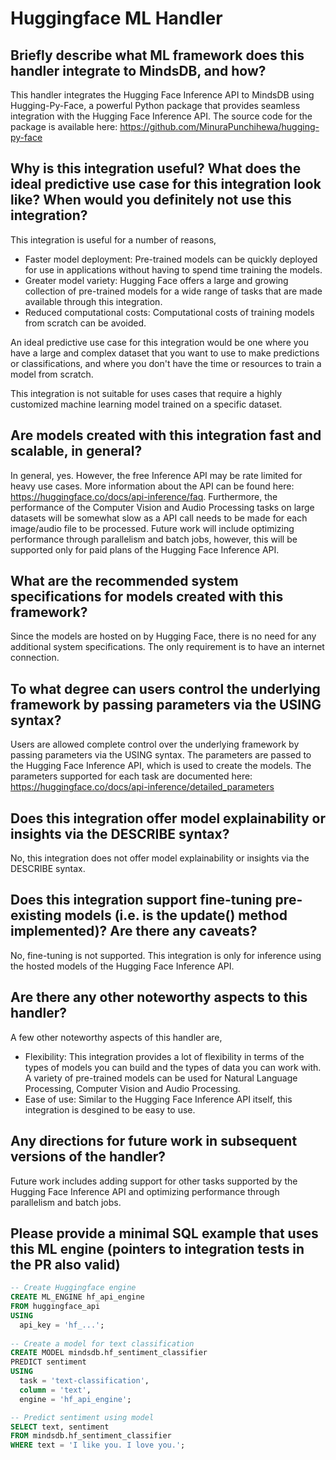 # Huggingface ML Handler

## Briefly describe what ML framework does this handler integrate to MindsDB, and how? 
This handler integrates the Hugging Face Inference API to MindsDB using Hugging-Py-Face, a powerful Python package that provides seamless integration with the Hugging Face Inference API. The source code for the package is available here: https://github.com/MinuraPunchihewa/hugging-py-face

## Why is this integration useful? What does the ideal predictive use case for this integration look like? When would you definitely not use this integration? 
This integration is useful for a number of reasons,
- Faster model deployment: Pre-trained models can be quickly deployed for use in applications without having to spend time training the models.
- Greater model variety: Hugging Face offers a large and growing collection of pre-trained models for a wide range of tasks that are made available through this integration.
- Reduced computational costs: Computational costs of training models from scratch can be avoided.

An ideal predictive use case for this integration would be one where you have a large and complex dataset that you want to use to make predictions or classifications, and where you don't have the time or resources to train a model from scratch.

This integration is not suitable for uses cases that require a highly customized machine learning model trained on a specific dataset.

## Are models created with this integration fast and scalable, in general?
In general, yes. However, the free Inference API may be rate limited for heavy use cases. More information about the API can be found here: https://huggingface.co/docs/api-inference/faq. Furthermore, the performance of the Computer Vision and Audio Processing tasks on large datasets will be somewhat slow as a API call needs to be made for each image/audio file to be processed. Future work will include optimizing performance through parallelism and batch jobs, however, this will be supported only for paid plans of the Hugging Face Inference API.

## What are the recommended system specifications for models created with this framework?
Since the models are hosted on by Hugging Face, there is no need for any additional system specifications. The only requirement is to have an internet connection.

## To what degree can users control the underlying framework by passing parameters via the USING syntax?
Users are allowed complete control over the underlying framework by passing parameters via the USING syntax. The parameters are passed to the Hugging Face Inference API, which is used to create the models. The parameters supported for each task are documented here: https://huggingface.co/docs/api-inference/detailed_parameters

## Does this integration offer model explainability or insights via the DESCRIBE syntax?
No, this integration does not offer model explainability or insights via the DESCRIBE syntax.

## Does this integration support fine-tuning pre-existing models (i.e. is the update() method implemented)? Are there any caveats?
No, fine-tuning is not supported. This integration is only for inference using the hosted models of the Hugging Face Inference API.

## Are there any other noteworthy aspects to this handler?
A few other noteworthy aspects of this handler are,
- Flexibility: This integration provides a lot of flexibility in terms of the types of models you can build and the types of data you can work with. A variety of pre-trained models can be used for Natural Language Processing, Computer Vision and Audio Processing.
- Ease of use: Similar to the Hugging Face Inference API itself, this integration is desgined to be easy to use.

## Any directions for future work in subsequent versions of the handler?
Future work includes adding support for other tasks supported by the Hugging Face Inference API and optimizing performance through parallelism and batch jobs.

## Please provide a minimal SQL example that uses this ML engine (pointers to integration tests in the PR also valid)
```sql
-- Create Huggingface engine
CREATE ML_ENGINE hf_api_engine
FROM huggingface_api
USING
  api_key = 'hf_...';
  
-- Create a model for text classification
CREATE MODEL mindsdb.hf_sentiment_classifier
PREDICT sentiment
USING
  task = 'text-classification',
  column = 'text',
  engine = 'hf_api_engine';

-- Predict sentiment using model
SELECT text, sentiment
FROM mindsdb.hf_sentiment_classifier
WHERE text = 'I like you. I love you.';
```
